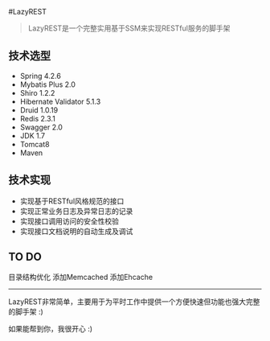 #LazyREST

> LazyREST是一个完整实用基于SSM来实现RESTful服务的脚手架

## 技术选型
* Spring 4.2.6
* Mybatis Plus 2.0
* Shiro 1.2.2
* Hibernate Validator 5.1.3
* Druid 1.0.19
* Redis 2.3.1
* Swagger 2.0
* JDK 1.7
* Tomcat8
* Maven

## 技术实现

* 实现基于RESTful风格规范的接口
* 实现正常业务日志及异常日志的记录
* 实现接口调用访问的安全性校验
* 实现接口文档说明的自动生成及调试

## TO DO

目录结构优化
添加Memcached
添加Ehcache


-------
LazyREST非常简单，主要用于为平时工作中提供一个方便快速但功能也强大完整的脚手架 :)

如果能帮到你，我很开心 :)



